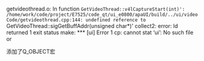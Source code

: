 ﻿getvideothread.o: In function `GetVideoThread::v4lCaptureStart(int)':
/home/work/code/project/E7525/code_qt/ui_e0800/apaUI/build/../ui/videoCode/getvideothread.cpp:144: undefined reference to `GetVideoThread::sigGetBuffAddr(unsigned char*)'
collect2: error: ld returned 1 exit status
make: *** [ui] Error 1
cp: cannot stat ‘ui’: No such file or


添加了Q_OBJECT宏